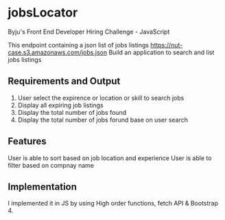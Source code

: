 # jobsLocator
Byju's Front End Developer Hiring Challenge - JavaScript

This endpoint containing a json list of jobs listings https://nut-case.s3.amazonaws.com/jobs.json
Build an application to search and list jobs listings

## Requirements and Output

1. User select the expirence or location or skill to search jobs
2. Display all expiring job listings
3. Display the total number of jobs found
4. Display the total number of jobs forund base on user search

## Features
User is able to sort based on job location and experience
User is able to filter based on compnay name

## Implementation
I implemented it in JS by using High order functions, fetch API & Bootstrap 4.
